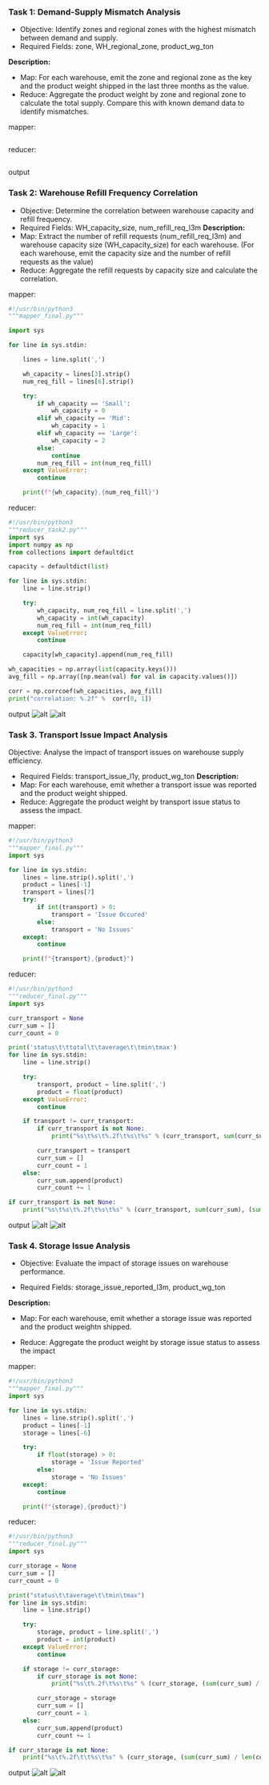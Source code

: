 ### Task 1: Demand-Supply Mismatch Analysis
- Objective: Identify zones and regional zones with the highest mismatch between demand and supply.
- Required Fields: zone, WH_regional_zone, product_wg_ton
  
**Description:**
- Map: For each warehouse, emit the zone and regional zone as the key and the product weight
shipped in the last three months as the value.
- Reduce: Aggregate the product weight by zone and regional zone to calculate the total supply. Compare this with known demand data to identify mismatches.

mapper:
```python
```
reducer:
```python
```
output
![]()

### Task 2: Warehouse Refill Frequency Correlation
- Objective: Determine the correlation between warehouse capacity and refill frequency.
- Required Fields: WH_capacity_size, num_refill_req_l3m
**Description:**
- Map: Extract the number of refill requests (num_refill_req_l3m) and warehouse capacity size
(WH_capacity_size) for each warehouse. (For each warehouse, emit the capacity size and the
number of refill requests as the value)
- Reduce: Aggregate the refill requests by capacity size and calculate the correlation.
  
mapper:
```python
#!/usr/bin/python3
"""mapper_final.py"""

import sys

for line in sys.stdin:

    lines = line.split(',')

    wh_capacity = lines[3].strip()
    num_req_fill = lines[6].strip()

    try:
        if wh_capacity == 'Small':
            wh_capacity = 0
        elif wh_capacity == 'Mid':
            wh_capacity = 1
        elif wh_capacity == 'Large':
            wh_capacity = 2
        else:
            continue
        num_req_fill = int(num_req_fill)
    except ValueError:
        continue

    print(f"{wh_capacity},{num_req_fill}")
```
reducer:
```python
#!/usr/bin/python3
"""reducer_task2.py"""
import sys
import numpy as np
from collections import defaultdict

capacity = defaultdict(list)

for line in sys.stdin:
    line = line.strip()

    try:
        wh_capacity, num_req_fill = line.split(',')
        wh_capacity = int(wh_capacity)
        num_req_fill = int(num_req_fill)
    except ValueError:
        continue

    capacity[wh_capacity].append(num_req_fill)

wh_capacities = np.array(list(capacity.keys()))
avg_fill = np.array([np.mean(val) for val in capacity.values()])

corr = np.corrcoef(wh_capacities, avg_fill)
print("correlation: %.2f" %  corr[0, 1])
```
output
![alt](images2/q21.PNG)
![alt](images2/q22.PNG)

### Task 3. Transport Issue Impact Analysis
Objective: Analyse the impact of transport issues on warehouse supply efficiency.
- Required Fields: transport_issue_l1y, product_wg_ton
**Description:**
- Map: For each warehouse, emit whether a transport issue was reported and the product weight shipped.
- Reduce: Aggregate the product weight by transport issue status to assess the impact.

mapper:
```python
#!/usr/bin/python3
"""mapper_final.py"""
import sys

for line in sys.stdin:
    lines = line.strip().split(',')
    product = lines[-1]
    transport = lines[7]
    try:
        if int(transport) > 0:
            transport = 'Issue Occured'
        else:
            transport = 'No Issues'
    except:
        continue

    print(f"{transport},{product}")
```
reducer:
```python
#!/usr/bin/python3
"""reducer_final.py"""
import sys

curr_transport = None
curr_sum = []
curr_count = 0

print('status\t\ttotal\t\taverage\t\tmin\tmax')
for line in sys.stdin:
    line = line.strip()

    try:
        transport, product = line.split(',')
        product = float(product)
    except ValueError:
        continue

    if transport != curr_transport:
        if curr_transport is not None:
            print("%s\t%s\t%.2f\t%s\t%s" % (curr_transport, sum(curr_sum), (sum(curr_sum) / len(curr_sum)), min(curr_sum), max(curr_sum)))

        curr_transport = transport
        curr_sum = []
        curr_count = 1
    else:
        curr_sum.append(product)
        curr_count += 1

if curr_transport is not None:
    print("%s\t%s\t%.2f\t%s\t%s" % (curr_transport, sum(curr_sum), (sum(curr_sum) / len(curr_sum)), min(curr_sum), max(curr_sum)))
```
output
![alt](images2/q31.PNG)
![alt](images2/q32.PNG)


### Task 4. Storage Issue Analysis
- Objective: Evaluate the impact of storage issues on warehouse performance.

- Required Fields: storage_issue_reported_l3m, product_wg_ton


**Description:**
- Map: For each warehouse, emit whether a storage issue was reported and the product weightn shipped.

- Reduce: Aggregate the product weight by storage issue status to assess the impact

mapper:
```python
#!/usr/bin/python3
"""mapper_final.py"""
import sys

for line in sys.stdin:
    lines = line.strip().split(',')
    product = lines[-1]
    storage = lines[-6]

    try:
        if float(storage) > 0:
            storage = 'Issue Reported'
        else:
            storage = 'No Issues'
    except:
        continue

    print(f"{storage},{product}")
```
reducer:
```python
#!/usr/bin/python3
"""reducer_final.py"""
import sys

curr_storage = None
curr_sum = []
curr_count = 0

print("status\t\taverage\t\tmin\tmax")
for line in sys.stdin:
    line = line.strip()

    try:
        storage, product = line.split(',')
        product = int(product)
    except ValueError:
        continue

    if storage != curr_storage:
        if curr_storage is not None:
            print("%s\t%.2f\t%s\t%s" % (curr_storage, (sum(curr_sum) / len(curr_sum)), min(curr_sum), max(curr_sum)))

        curr_storage = storage
        curr_sum = []
        curr_count = 1
    else:
        curr_sum.append(product)
        curr_count += 1

if curr_storage is not None:
    print("%s\t%.2f\t\t%s\t%s" % (curr_storage, (sum(curr_sum) / len(curr_sum)), min(curr_sum), max(curr_sum)))
```
output
![alt](images2/q41.PNG)
![alt](images2/q42.PNG)